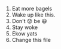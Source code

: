 1. Eat more bagels
2. Wake up like this.
3. Don't :worried: be :smiley:
4. Stay woke
5. Ekow yats
6. Change this file
